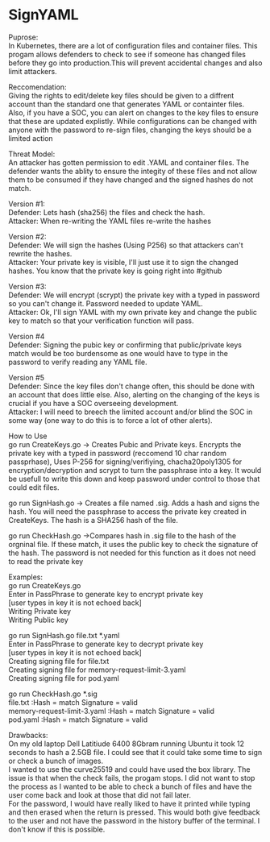 # SignYAML
Puprose: <br />In Kubernetes, there are a lot of configuration files and container files. This progam allows defenders to check to see if someone has changed files before they go into production.This will prevent accidental changes and also limit attackers.

Reccomendation:<br />
Giving the rights to edit/delete key files should be given to a diffrent account than the standard one that generates YAML or containter files. Also, if you have a SOC, you can alert on changes to the key files to ensure that these are updated explistly. While configurations can be changed with anyone with the password to re-sign files, changing the keys should be a limited action

Threat Model:<br />
 An attacker has gotten permission to edit .YAML and container files. The defender wants the ablity to ensure the integity of these files and not allow them to be consumed if they have changed and the signed hashes do not match.
 
Version #1:<br />
Defender:  Lets hash (sha256) the files and check the hash. <br />
Attacker: When re-writing the YAML files re-write the hashes

Version #2:<br />
Defender: We will sign the hashes (Using P256) so that attackers can't rewrite the hashes.<br />
Attacker: Your private key is visible, I'll just use it to sign the changed hashes. You know that the private key is going right into #github

Version #3:<br />
Defender: We will encrypt (scrypt) the private key with a typed in password so you can't change it. Password needed to update YAML.<br />
Attacker: Ok, I'll sign YAML with my own private key and change the public key to match so that your verification function will pass.

Version #4<br />
Defender: Signing the pubic key or confirming that public/private keys match would be too burdensome as one would have to type in the password to verify reading any YAML file.<br />

Version #5<br />
Defender: Since the key files don't change often, this should be done with an account that does little else. Also, alerting on the changing of the keys is crucial if you have a SOC overseeing development.<br />
Attacker: I will need to breech the limited account and/or blind the SOC in some way (one way to do this is to force a lot of other alerts).

How to Use<br />
go run CreateKeys.go -> Creates Pubic and Private keys. Encrypts the private key with a typed in password (reccomend 10 char random passprhase), Uses P-256 for signing/verifiying, chacha20poly1305 for encryption/decryption and scrypt to turn the passphrase into a key. It would be usefull to write this down and keep password under control to those that could edit files.

go run SignHash.go <files> -> Creates a file named <filename>.sig. Adds a hash and signs the hash. You will need the passphrase to access the private key created in CreateKeys. The hash is a SHA256 hash of the file.
  
 go run CheckHash.go <files> ->Compares hash in .sig file to the hash of the orgninal file. If these match, it uses the public key to check the signature of the hash. The password is not needed for this function as it does not need to read the private key
  
  Examples:<br />
  go run CreateKeys.go<br />
    Enter in PassPhrase to generate key to encrypt private key<br />
    [user types in key it is not echoed back]<br />
    Writing Private key<br />
    Writing Public key<br />

  
  go run SignHash.go file.txt *.yaml<br />
    Enter in PassPhrase to generate key to decrypt private key<br />
    [user types in key it is not echoed back]<br />
    Creating signing file for file.txt<br />
    Creating signing file for memory-request-limit-3.yaml<br />
    Creating signing file for pod.yaml<br />


  go run CheckHash.go *.sig<br />
    file.txt :Hash = match  Signature = valid <br />
    memory-request-limit-3.yaml :Hash = match  Signature = valid <br />
    pod.yaml :Hash = match  Signature = valid <br />

  Drawbacks:<br />
  On my old laptop Dell Latitiude 6400 8Gbram running Ubuntu it took 12 seconds to hash a 2.5GB file. I could see that it could take some time to sign or check a bunch of images.<br />
  I wanted to use the curve25519 and could have used the box library. The issue is that when the check fails, the progam stops. I did not want to stop the process as I wanted to be able to check a bunch of files and have the user come back and look at those that did not fail later.<br />
  For the password, I would have really liked to have it printed while typing and then erased when the return is pressed. This would both give feedback to the user and not have the password in the history buffer of the terminal. I don't know if this is possible.<br />

